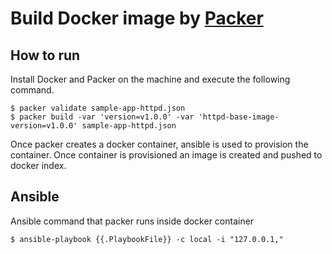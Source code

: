 # Build Docker image by [Packer](http://www.packer.io/)

## How to run

Install Docker and Packer on the machine and execute the following command.

```
$ packer validate sample-app-httpd.json
$ packer build -var 'version=v1.0.0' -var 'httpd-base-image-version=v1.0.0' sample-app-httpd.json
```

Once packer creates a docker container, ansible is used to provision the container. Once container is provisioned an image is created and pushed to docker index.

## Ansible 

Ansible command that packer runs inside docker container

```
$ ansible-playbook {{.PlaybookFile}} -c local -i "127.0.0.1,"
```